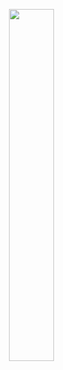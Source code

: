 
<p align="center"><img width=40% src="https://github.com/darabigdata/IDWBotswana/blob/master/media/music_notes.jpg"></p>
